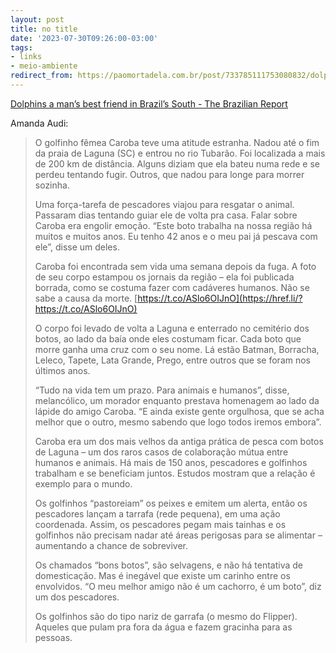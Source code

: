 ```yaml
---
layout: post
title: no title
date: '2023-07-30T09:26:00-03:00'
tags:
- links
- meio-ambiente
redirect_from: https://paomortadela.com.br/post/733785111753080832/dolphins-a-mans-best-friend-in-brazils-south
---
```

[Dolphins a man’s best friend in Brazil’s South - The Brazilian Report](https://brazilian.report/environment/2023/05/09/dolphins-fishing-santa-catarina/)

Amanda Audi:

> O golfinho fêmea Caroba teve uma atitude estranha. Nadou até o fim da praia de Laguna (SC) e entrou no rio Tubarão. Foi localizada a mais de 200 km de distância. Alguns diziam que ela bateu numa rede e se perdeu tentando fugir. Outros, que nadou para longe para morrer sozinha.  
>   
> Uma força-tarefa de pescadores viajou para resgatar o animal. Passaram dias tentando guiar ele de volta pra casa. Falar sobre Caroba era engolir emoção. “Este boto trabalha na nossa região há muitos e muitos anos. Eu tenho 42 anos e o meu pai já pescava com ele”, disse um deles.  
>   
> Caroba foi encontrada sem vida uma semana depois da fuga. A foto de seu corpo estampou os jornais da região – ela foi publicada borrada, como se costuma fazer com cadáveres humanos. Não se sabe a causa da morte. [https://t.co/ASlo6OIJnO](https://href.li/?https://t.co/ASlo6OIJnO)  
>   
> O corpo foi levado de volta a Laguna e enterrado no cemitério dos botos, ao lado da baía onde eles costumam ficar. Cada boto que morre ganha uma cruz com o seu nome. Lá estão Batman, Borracha, Leleco, Tapete, Lata Grande, Prego, entre outros que se foram nos últimos anos.   
>   
> “Tudo na vida tem um prazo. Para animais e humanos”, disse, melancólico, um morador enquanto prestava homenagem ao lado da lápide do amigo Caroba. “E ainda existe gente orgulhosa, que se acha melhor que o outro, mesmo sabendo que logo todos iremos embora”.  
>   
> Caroba era um dos mais velhos da antiga prática de pesca com botos de Laguna – um dos raros casos de colaboração mútua entre humanos e animais. Há mais de 150 anos, pescadores e golfinhos trabalham e se beneficiam juntos. Estudos mostram que a relação é exemplo para o mundo.  
>   
> Os golfinhos “pastoreiam” os peixes e emitem um alerta, então os pescadores lançam a tarrafa (rede pequena), em uma ação coordenada. Assim, os pescadores pegam mais tainhas e os golfinhos não precisam nadar até áreas perigosas para se alimentar –aumentando a chance de sobreviver.  
>   
> Os chamados “bons botos”, são selvagens, e não há tentativa de domesticação. Mas é inegável que existe um carinho entre os envolvidos. “O meu melhor amigo não é um cachorro, é um boto”, diz um dos pescadores.  
>   
> Os golfinhos são do tipo nariz de garrafa (o mesmo do Flipper). Aqueles que pulam pra fora da água e fazem gracinha para as pessoas.

